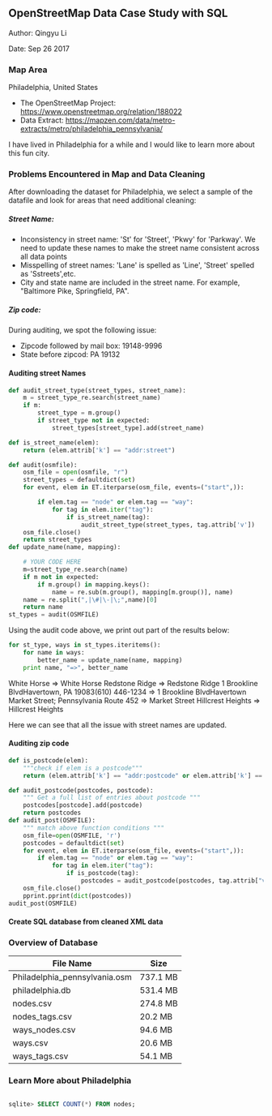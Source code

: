 ## OpenStreetMap Data Case Study with SQL
Author: Qingyu Li
 
Date: Sep 26 2017
### Map Area
Philadelphia, United States
- The OpenStreetMap Project: https://www.openstreetmap.org/relation/188022
- Data Extract: https://mapzen.com/data/metro-extracts/metro/philadelphia_pennsylvania/

I have lived in Philadelphia for a while and I would like to learn more about this fun city. 

### Problems Encountered in Map and Data Cleaning

After downloading the dataset for Philadelphia, we select a sample of the datafile and look for areas that need additional cleaning:
##### Street Name:
- Inconsistency in street name: 'St' for 'Street', 'Pkwy' for 'Parkway'. We need to update these names to make the street name consistent across all data points
- Misspelling of street names: 'Lane' is spelled as 'Line', 'Street' spelled as 'Sstreets',etc.
- City and state name are included in the street name. For example, "Baltimore Pike, Springfield, PA".

##### Zip code:
During auditing, we spot the following issue:
- Zipcode followed by mail box: 19148-9996
- State before zipcod: PA 19132


#### Auditing street Names
```python
def audit_street_type(street_types, street_name):
    m = street_type_re.search(street_name)
    if m:
        street_type = m.group()
        if street_type not in expected:
            street_types[street_type].add(street_name)

def is_street_name(elem):
    return (elem.attrib['k'] == "addr:street")

def audit(osmfile):
    osm_file = open(osmfile, "r")
    street_types = defaultdict(set)
    for event, elem in ET.iterparse(osm_file, events=("start",)):

        if elem.tag == "node" or elem.tag == "way":
            for tag in elem.iter("tag"):
                if is_street_name(tag):
                    audit_street_type(street_types, tag.attrib['v'])
    osm_file.close()
    return street_types
def update_name(name, mapping):

    # YOUR CODE HERE
    m=street_type_re.search(name)
    if m not in expected:
        if m.group() in mapping.keys():
            name = re.sub(m.group(), mapping[m.group()], name)
    name = re.split(",|\#|\-|\;",name)[0]
    return name
st_types = audit(OSMFILE) 
```
Using the audit code above, we print out part of the results below:
```python
for st_type, ways in st_types.iteritems():
    for name in ways:
        better_name = update_name(name, mapping)
    print name, "=>", better_name
```
White Horse => White Horse
Redstone Ridge => Redstone Ridge
1 Brookline BlvdHavertown, PA 19083(610) 446-1234 => 1 Brookline BlvdHavertown
Market Street; Pennsylvania Route 452 => Market Street
Hillcrest Heights => Hillcrest Heights

Here we can see that all the issue with street names are updated.

#### Auditing zip code

```python
def is_postcode(elem):
    """check if elem is a postcode"""
    return (elem.attrib['k'] == "addr:postcode" or elem.attrib['k'] == "postal_code")

def audit_postcode(postcodes, postcode):
    """ Get a full list of entries about postcode """
    postcodes[postcode].add(postcode)
    return postcodes
def audit_post(OSMFILE):
    """ match above function conditions """
    osm_file=open(OSMFILE, 'r')
    postcodes = defaultdict(set)
    for event, elem in ET.iterparse(osm_file, events=("start",)):
        if elem.tag == "node" or elem.tag == "way":
            for tag in elem.iter("tag"):
                if is_postcode(tag):
                    postcodes = audit_postcode(postcodes, tag.attrib["v"])
    osm_file.close()
    pprint.pprint(dict(postcodes))
audit_post(OSMFILE)
```

#### Create SQL database from cleaned XML data


### Overview of Database
|File Name                      |        Size     |
|-------------------------------|-----------------|
|Philadelphia_pennsylvania.osm  |  737.1 MB       |
|philadelphia.db                |  531.4 MB       |
|nodes.csv                      |  274.8 MB       |
|nodes_tags.csv                 |  20.2 MB        |
|ways_nodes.csv                 |  94.6 MB        |
|ways.csv                       |  20.6 MB        |
|ways_tags.csv                  |  54.1 MB        |



### Learn More about Philadelphia
##
```sql
sqlite> SELECT COUNT(*) FROM nodes;
```
